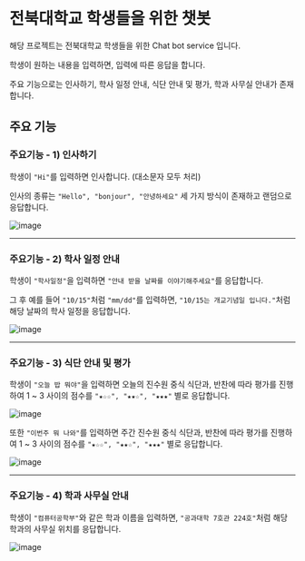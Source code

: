 # 전북대학교 학생들을 위한 챗봇

해당 프로젝트는 전북대학교 학생들을 위한 Chat bot service 입니다.

학생이 원하는 내용을 입력하면, 입력에 따른 응답을 합니다.

주요 기능으로는 인사하기, 학사 일정 안내, 식단 안내 및 평가, 학과 사무실 안내가 존재합니다.

## 주요 기능

### 주요기능 - 1) 인사하기

학생이 `"Hi"`를 입력하면 인사합니다. (대소문자 모두 처리)

인사의 종류는 `"Hello", "bonjour", "안녕하세요"` 세 가지 방식이 존재하고 랜덤으로 응답합니다.

![image](https://user-images.githubusercontent.com/112867282/203094517-900f834f-f09d-450e-a402-88aea457c5e7.png)

---

### 주요기능 - 2) 학사 일정 안내

학생이 `"학사일정"`을 입력하면 `"안내 받을 날짜를 이야기해주세요"`를 응답합니다.

그 후 예를 들어 `"10/15"`처럼 `"mm/dd"`를 입력하면, `"10/15는 개교기념일 입니다."`처럼 해당 날짜의 학사 일정을 응답합니다.

![image](https://user-images.githubusercontent.com/40075034/203595104-9ac40e25-f709-48c4-a83a-9c7c1f834d7d.png)

---

### 주요기능 - 3) 식단 안내 및 평가

학생이 `"오늘 밥 뭐야"`을 입력하면 오늘의 진수원 중식 식단과, 반찬에 따라 평가를 진행하여 1 ~ 3 사이의 점수를 `"★☆☆", "★★☆", "★★★"` 별로 응답합니다.

![image](https://user-images.githubusercontent.com/112867282/203094783-7acbc23e-e5e1-413a-abf6-748dba9fe03a.png)

또한 `"이번주 뭐 나와"`를 입력하면 주간 진수원 중식 식단과, 반찬에 따라 평가를 진행하여 1 ~ 3 사이의 점수를 `"★☆☆", "★★☆", "★★★"` 별로 응답합니다.

![image](https://user-images.githubusercontent.com/40075034/205478872-44d9ec2d-b2e2-4529-aedf-0b5b5e467ef9.png)

---

### 주요기능 - 4) 학과 사무실 안내

학생이 `"컴퓨터공학부"`와 같은 학과 이름을 입력하면, `"공과대학 7호관 224호"`처럼 해당 학과의 사무실 위치를 응답합니다.

![image](https://user-images.githubusercontent.com/40075034/203675940-4fa2f9ae-c40b-46b5-977c-b4669d6d9905.png)
